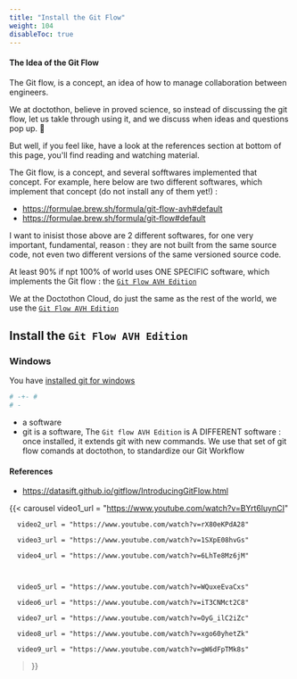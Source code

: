 ```yaml
---
title: "Install the Git Flow"
weight: 104
disableToc: true
---
```


#### The Idea of the Git Flow

The Git flow, is a concept, an idea of how to manage collaboration between engineers.

We at doctothon, believe in proved science, so instead of discussing the git flow, let us takle through using it, and we discuss when ideas and questions pop up. :hammer:

But well, if you feel like, have a look at the references section at bottom of this page, you'll find reading and watching material.

The Git flow, is a concept, and several sofftwares implemented that concept. For example, here below are two different softwares, which implement that concept (do not install any of them yet!) :
* https://formulae.brew.sh/formula/git-flow-avh#default
* https://formulae.brew.sh/formula/git-flow#default

I want to inisist those above are 2 different softwares, for one very important, fundamental, reason : they are not built from the same source code, not even two different versions of the same versioned source code.


At least 90% if npt 100% of world uses ONE SPECIFIC software, which implements the Git flow : the [`Git Flow AVH Edition`](https://github.com/petervanderdoes/gitflow-avh)

We at the Doctothon Cloud, do just the same as the rest of the world, we use the [`Git Flow AVH Edition`](https://github.com/petervanderdoes/gitflow-avh)

## Install the `Git Flow AVH Edition`

### Windows

You have [installed git for windows](/fr/gitworkflows/install-git/)

```bash
# -+- #
# -

```


* a software
* git is a software, The `Git flow AVH Edition` is A DIFFERENT software : once installed, it extends git with new commands. We use that set of git flow comands at doctothon, to standardize our Git Workflow


#### References

* https://datasift.github.io/gitflow/IntroducingGitFlow.html


{{< carousel
      video1_url = "https://www.youtube.com/watch?v=BYrt6luynCI"

      video2_url = "https://www.youtube.com/watch?v=rX80eKPdA28"

      video3_url = "https://www.youtube.com/watch?v=1SXpE08hvGs"

      video4_url = "https://www.youtube.com/watch?v=6LhTe8Mz6jM"



      video5_url = "https://www.youtube.com/watch?v=WQuxeEvaCxs"

      video6_url = "https://www.youtube.com/watch?v=iT3CNMct2C8"

      video7_url = "https://www.youtube.com/watch?v=OyG_ilC2iZc"

      video8_url = "https://www.youtube.com/watch?v=xgo60yhetZk"

      video9_url = "https://www.youtube.com/watch?v=gW6dFpTMk8s"

>}}
